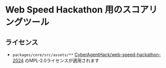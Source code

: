 # Web Speed Hackathon 用のスコアリングツール

## ライセンス

- `packages/core/src/assets/**` [CyberAgentHack/web-speed-hackathon-2024](https://github.com/CyberAgentHack/web-speed-hackathon-2024) のMPL-2.0ライセンスが適用されます
